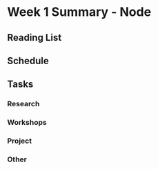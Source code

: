 # Week 1 Summary - Node

## Reading List

## Schedule

## Tasks

### Research

### Workshops

### Project

### Other
